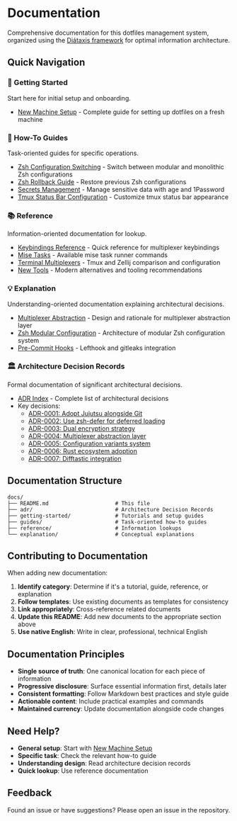 # Documentation

Comprehensive documentation for this dotfiles management system, organized using the [Diátaxis framework](https://diataxis.fr/) for optimal information architecture.

## Quick Navigation

### 🎯 Getting Started
Start here for initial setup and onboarding.

- [New Machine Setup](getting-started/new-machine-setup.md) - Complete guide for setting up dotfiles on a fresh machine

### 📖 How-To Guides
Task-oriented guides for specific operations.

- [Zsh Configuration Switching](guides/zsh-config-switching.md) - Switch between modular and monolithic Zsh configurations
- [Zsh Rollback Guide](guides/zsh-rollback.md) - Restore previous Zsh configurations
- [Secrets Management](guides/secrets-management.md) - Manage sensitive data with age and 1Password
- [Tmux Status Bar Configuration](guides/tmux-status-bar.md) - Customize tmux status bar appearance

### 📚 Reference
Information-oriented documentation for lookup.

- [Keybindings Reference](reference/keybindings.md) - Quick reference for multiplexer keybindings
- [Mise Tasks](reference/mise-tasks.md) - Available mise task runner commands
- [Terminal Multiplexers](reference/terminal-multiplexers.md) - Tmux and Zellij comparison and configuration
- [New Tools](reference/new-tools.md) - Modern alternatives and tooling recommendations

### 💡 Explanation
Understanding-oriented documentation explaining architectural decisions.

- [Multiplexer Abstraction](explanation/multiplexer-abstraction.md) - Design and rationale for multiplexer abstraction layer
- [Zsh Modular Configuration](explanation/zsh-modular-config.md) - Architecture of modular Zsh configuration system
- [Pre-Commit Hooks](explanation/pre-commit-hooks.md) - Lefthook and gitleaks integration

### 🏛️ Architecture Decision Records
Formal documentation of significant architectural decisions.

- [ADR Index](adr/README.md) - Complete list of architectural decisions
- Key decisions:
  - [ADR-0001: Adopt Jujutsu alongside Git](adr/0001-adopt-jujutsu-alongside-git.md)
  - [ADR-0002: Use zsh-defer for deferred loading](adr/0002-use-zsh-defer-for-deferred-loading.md)
  - [ADR-0003: Dual encryption strategy](adr/0003-dual-encryption-strategy.md)
  - [ADR-0004: Multiplexer abstraction layer](adr/0004-multiplexer-abstraction-layer.md)
  - [ADR-0005: Configuration variants system](adr/0005-configuration-variants-system.md)
  - [ADR-0006: Rust ecosystem adoption](adr/0006-rust-ecosystem-adoption.md)
  - [ADR-0007: Difftastic integration](adr/0007-difftastic-integration.md)

## Documentation Structure

```
docs/
├── README.md                     # This file
├── adr/                          # Architecture Decision Records
├── getting-started/              # Tutorials and setup guides
├── guides/                       # Task-oriented how-to guides
├── reference/                    # Information lookups
└── explanation/                  # Conceptual explanations
```

## Contributing to Documentation

When adding new documentation:

1. **Identify category**: Determine if it's a tutorial, guide, reference, or explanation
2. **Follow templates**: Use existing documents as templates for consistency
3. **Link appropriately**: Cross-reference related documents
4. **Update this README**: Add new documents to the appropriate section above
5. **Use native English**: Write in clear, professional, technical English

## Documentation Principles

- **Single source of truth**: One canonical location for each piece of information
- **Progressive disclosure**: Surface essential information first, details later
- **Consistent formatting**: Follow Markdown best practices and style guide
- **Actionable content**: Include practical examples and commands
- **Maintained currency**: Update documentation alongside code changes

## Need Help?

- **General setup**: Start with [New Machine Setup](getting-started/new-machine-setup.md)
- **Specific task**: Check the relevant how-to guide
- **Understanding design**: Read architecture decision records
- **Quick lookup**: Use reference documentation

## Feedback

Found an issue or have suggestions? Please open an issue in the repository.
